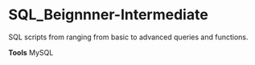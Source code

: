 # SQL_Beignnner-Intermediate
SQL scripts from ranging from basic to advanced queries and functions. 

**Tools**
MySQL 




